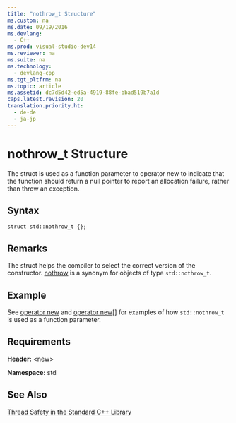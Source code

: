 ```yaml
---
title: "nothrow_t Structure"
ms.custom: na
ms.date: 09/19/2016
ms.devlang: 
  - C++
ms.prod: visual-studio-dev14
ms.reviewer: na
ms.suite: na
ms.technology: 
  - devlang-cpp
ms.tgt_pltfrm: na
ms.topic: article
ms.assetid: dc7d5d42-ed5a-4919-88fe-bbad519b7a1d
caps.latest.revision: 20
translation.priority.ht: 
  - de-de
  - ja-jp
---
```

# nothrow_t Structure
The struct is used as a function parameter to operator new to indicate that the function should return a null pointer to report an allocation failure, rather than throw an exception.  
  
## Syntax  
  
```  
struct std::nothrow_t {};  
```  
  
## Remarks  
 The struct helps the compiler to select the correct version of the constructor. [nothrow](../vs140/-new--functions.md#nothrow) is a synonym for objects of type `std::nothrow_t`.  
  
## Example  
 See [operator new](../vs140/-new--operators.md#operator_new) and [operator new&#91;&#93;](../vs140/-new--operators.md#operator_new_at) for examples of how `std::nothrow_t` is used as a function parameter.  
  
## Requirements  
 **Header:** <new\>  
  
 **Namespace:** std  
  
## See Also  
 [Thread Safety in the Standard C++ Library](../vs140/Thread-Safety-in-the-C---Standard-Library.md)